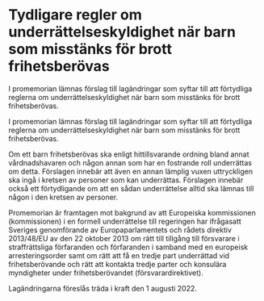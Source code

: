 # Tydligare regler om underrättelseskyldighet när barn som misstänks för brott frihetsberövas

I promemorian lämnas förslag till lagändringar som syftar till att förtydliga reglerna om underrättelseskyldighet när barn som misstänks för brott frihetsberövas.

I promemorian lämnas förslag till lagändringar som syftar till att förtydliga reglerna om underrättelseskyldighet när barn som misstänks för brott frihetsberövas.

Om ett barn frihetsberövas ska enligt hittillsvarande ordning bland annat vårdnadshavaren och någon annan som har en fostrande roll underrättas om detta. Förslagen innebär att även en annan lämplig vuxen uttryckligen ska ingå i kretsen av personer som kan underrättas. Förslagen innebär också ett förtydligande om att en sådan underrättelse alltid ska lämnas till någon i den kretsen av personer.

Promemorian är framtagen mot bakgrund av att Europeiska kommissionen (kommissionen) i en formell underrättelse till regeringen har ifrågasatt Sveriges genomförande av Europaparlamentets och rådets direktiv 2013/48/EU av den 22 oktober 2013 om rätt till tillgång till försvarare i straffrättsliga förfaranden och förfaranden i samband med en europeisk arresteringsorder samt om rätt att få en tredje part underrättad vid frihetsberövande och rätt att kontakta tredje parter och konsulära myndigheter under frihetsberövandet (försvarardirektivet).

Lagändringarna föreslås träda i kraft den 1 augusti 2022.
